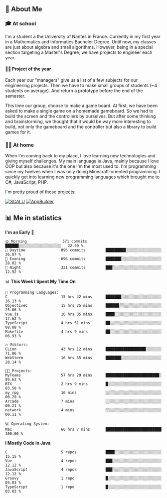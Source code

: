 ## 👀 About Me

### 🎓 At school

I'm a student a the University of Nantes in France. Currently in my first year in a Mathematics and Informatics Bachelor Degree. Until now, my classes are just about algebra and small algorithms. However, being in a special section targeting a Master's Degree, we have projects to engineer each year. 

#### 🔧🔬 Project of the year

Each year our "managers" give us a list of a few subjects for our engineering projects. Then we have to make small groups of students (~4 students on average). And return a prototype before the end of the semester.

This time our group, choose to make a game board. At first, we have been asked to make a single game on a homemade gameboard. So we had to build the screen and the controllers by ourselves. 
But after some thinking and brainstorming, we thought that it would be way more interesting to build, not only the gameboard and the controller but also a library to build games for it.

### 👨‍💻 At home

When I'm coming back to my place, I love learning new technologies and giving myself challenges. My main language is Java, mainly because I love OOP but also because it's the one I'm the most used to. I'm programming since my twelves when I was only doing Minecraft-oriented programming.  I quickly get into learning new programming languages which brought me to C#, JavaScript, PHP. 

I'm pretty proud of those projects:

[![SCALU](https://github-readme-stats.vercel.app/api/pin?username=renardfute&repo=SCALU)](https://github.com/renardfute/scalu)
[![AppBuilder](https://github-readme-stats.vercel.app/api/pin?username=pulsedev2&repo=AppBuilder)](https://github.com/pulsedev2/AppBuilder)

## 📊 Me in statistics
<!--START_SECTION:waka-->
**I'm an Early 🐤** 

```text
🌞 Morning                571 commits         ██████░░░░░░░░░░░░░░░░░░░   22.99 % 
🌆 Daytime                896 commits         █████████░░░░░░░░░░░░░░░░   36.07 % 
🌃 Evening                696 commits         ███████░░░░░░░░░░░░░░░░░░   28.02 % 
🌙 Night                  321 commits         ███░░░░░░░░░░░░░░░░░░░░░░   12.92 % 
```


📊 **This Week I Spent My Time On** 

```text
💬 Programming Languages: 
C                        15 hrs 42 mins      ███████░░░░░░░░░░░░░░░░░░   26.13 % 
ObjectiveC               15 hrs 25 mins      ██████░░░░░░░░░░░░░░░░░░░   25.66 % 
Vue.js                   10 hrs 35 mins      ████░░░░░░░░░░░░░░░░░░░░░   17.62 % 
TypeScript               4 hrs 51 mins       ██░░░░░░░░░░░░░░░░░░░░░░░   08.08 % 
Makefile                 4 hrs 9 mins        ██░░░░░░░░░░░░░░░░░░░░░░░   06.93 % 

🔥 Editors: 
CLion                    43 hrs 12 mins      ██████████████████░░░░░░░   71.86 % 
WebStorm                 16 hrs 55 mins      ███████░░░░░░░░░░░░░░░░░░   28.14 % 

🐱‍💻 Projects: 
MyTeams                  57 hrs 29 mins      ████████████████████████░   95.63 % 
RTX                      2 hrs 9 mins        █░░░░░░░░░░░░░░░░░░░░░░░░   03.58 % 
my_rpg                   10 mins             ░░░░░░░░░░░░░░░░░░░░░░░░░   00.29 % 
Arcade                   7 mins              ░░░░░░░░░░░░░░░░░░░░░░░░░   00.21 % 
network                  4 mins              ░░░░░░░░░░░░░░░░░░░░░░░░░   00.11 % 

💻 Operating System: 
Mac                      60 hrs 7 mins       █████████████████████████   100.00 % 
```

**I Mostly Code in Java** 

```text
C                        5 repos             ████░░░░░░░░░░░░░░░░░░░░░   15.15 % 
Vue                      4 repos             ███░░░░░░░░░░░░░░░░░░░░░░   12.12 % 
JavaScript               4 repos             ███░░░░░░░░░░░░░░░░░░░░░░   12.12 % 
Groovy                   1 repo              █░░░░░░░░░░░░░░░░░░░░░░░░   03.03 % 
TypeScript               1 repo              █░░░░░░░░░░░░░░░░░░░░░░░░   03.03 % 
```




<!--END_SECTION:waka-->
